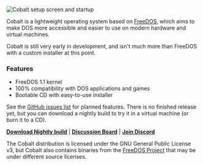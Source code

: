 ![Cobalt setup screen and startup](https://i.imgur.com/a4j7tB8.png)

Cobalt is a lightweight operating system based on [FreeDOS](https://freedos.org/), which aims to make DOS more accessible and easier to use on modern hardware and virtual machines.

Cobalt is still very early in development, and isn't much more than FreeDOS with a custom installer at this point.

### Features

- FreeDOS 1.1 kernel
- 100% compatibility with DOS applications and games
- Bootable CD with easy-to-use installer

See the [GitHub issues list](https://github.com/corbindavenport/cobalt/issues) for planned features. There is no finished release yet, but you can download a nightly build to try it in a virtual machine (or burn it to a CD).

**[Download Nightly build](https://github.com/corbindavenport/cobalt/releases/download/nightly/cobalt-nightly.iso)** | **[Discussion Board](https://github.com/corbindavenport/cobalt/discussions)** | **[Join Discord](https://discord.gg/59wfy5cNHw)**

The Cobalt distribution is licensed under the GNU General Public License v3, but Cobalt also contains binaries from the [FreeDOS Project](https://www.ibiblio.org/pub/micro/pc-stuff/freedos/files/repositories/1.3/pkg-html/index.html) that may be under different source licenses.
